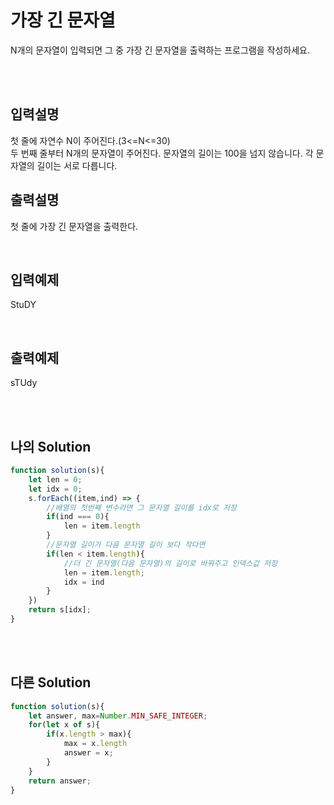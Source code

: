 # 가장 긴 문자열
N개의 문자열이 입력되면 그 중 가장 긴 문자열을 출력하는 프로그램을 작성하세요.

<br/>
<br/>

## 입력설명
첫 줄에 자연수 N이 주어진다.(3<=N<=30)<br/>
두 번째 줄부터 N개의 문자열이 주어진다. 문자열의 길이는 100을 넘지 않습니다.
각 문자열의 길이는 서로 다릅니다.

## 출력설명
첫 줄에 가장 긴 문자열을 출력한다.



<br/>

## 입력예제
StuDY

<br/>

## 출력예제
sTUdy

<br/>
<br/>

## 나의 Solution
```javascript
function solution(s){  
    let len = 0;
    let idx = 0;
    s.forEach((item,ind) => {
        //배열의 첫번째 변수라면 그 문자열 길이를 idx로 저장
        if(ind === 0){
            len = item.length
        }
        //문자열 길이가 다음 문자열 길이 보다 작다면
        if(len < item.length){
            //더 긴 문자열(다음 문자열)의 길이로 바꿔주고 인덱스값 저장
            len = item.length;
            idx = ind
        }
    })
    return s[idx];
}
```

<br/>
<br/>

## 다른 Solution
```javascript
function solution(s){  
    let answer, max=Number.MIN_SAFE_INTEGER;
    for(let x of s){
        if(x.length > max){
            max = x.length
            answer = x;
        }
    }
    return answer;
}
```
